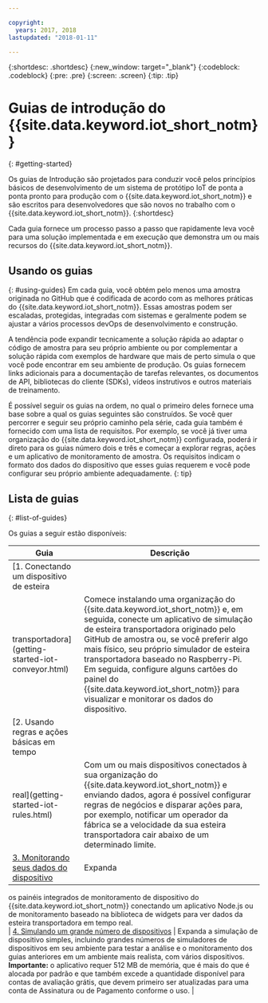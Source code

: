 ```yaml
---

copyright:
  years: 2017, 2018
lastupdated: "2018-01-11"

---
```


{:shortdesc: .shortdesc}
{:new_window: target="_blank"}
{:codeblock: .codeblock}
{:pre: .pre}
{:screen: .screen}
{:tip: .tip}


# Guias de introdução do {{site.data.keyword.iot_short_notm}}
{: #getting-started}

Os guias de Introdução são projetados para conduzir você pelos princípios básicos
de desenvolvimento de um sistema de protótipo IoT de ponta a ponta pronto para produção
com o {{site.data.keyword.iot_short_notm}} e são escritos para desenvolvedores
que são novos no trabalho com o {{site.data.keyword.iot_short_notm}}.
{:shortdesc}

Cada guia fornece um processo passo a passo que rapidamente leva você para uma
solução implementada e em execução que demonstra um ou mais recursos do
{{site.data.keyword.iot_short_notm}}.

## Usando os guias  
{: #using-guides}
Em cada guia, você obtém pelo menos uma amostra originada no GitHub que é codificada de
acordo com as melhores práticas do {{site.data.keyword.iot_short_notm}}. Essas
amostras podem ser escaladas, protegidas, integradas com sistemas e geralmente podem se
ajustar a vários processos devOps de desenvolvimento e construção.

A tendência pode expandir tecnicamente a solução rápida ao adaptar o código de
amostra para seu próprio ambiente ou por complementar a solução rápida com exemplos de
hardware que mais de perto simula o que você pode encontrar em seu ambiente de produção. Os
guias fornecem links adicionais para a documentação de tarefas relevantes, os
documentos de API, bibliotecas do cliente (SDKs), vídeos instrutivos e outros materiais
de treinamento.

É possível seguir os guias na ordem, no qual o primeiro deles fornece uma base sobre a
qual os guias seguintes são construídos. Se você quer percorrer e seguir seu próprio
caminho pela série, cada guia também é fornecido com uma lista de requisitos. Por
exemplo, se você já tiver uma organização do {{site.data.keyword.iot_short_notm}}
configurada, poderá ir direto para os guias número dois e três e começar a explorar
regras, ações e um aplicativo de monitoramento de amostra. Os requisitos indicam o
formato dos dados do dispositivo que esses guias requerem e você pode configurar seu
próprio ambiente adequadamente.
{: tip}

## Lista de guias
{: #list-of-guides}  

Os guias a seguir estão disponíveis:

| Guia | Descrição |    
| ----- | ---- |   
| [1. Conectando um dispositivo de esteira
transportadora](getting-started-iot-conveyor.html) | Comece instalando uma organização do {{site.data.keyword.iot_short_notm}} e, em seguida, conecte um aplicativo de simulação de esteira transportadora originado pelo GitHub de amostra ou, se você preferir algo mais físico, seu próprio simulador de esteira transportadora baseado no Raspberry-Pi. </br> Em seguida, configure alguns cartões do painel do {{site.data.keyword.iot_short_notm}} para visualizar e monitorar os dados do dispositivo. | 
| [2. Usando regras e ações básicas em tempo
real](getting-started-iot-rules.html) | Com um ou mais dispositivos conectados à sua organização do {{site.data.keyword.iot_short_notm}} e enviando dados, agora é possível configurar regras de negócios e disparar ações para, por exemplo, notificar um operador da fábrica se a velocidade da sua esteira transportadora cair abaixo de um determinado limite.
| [3. Monitorando seus dados do dispositivo](getting-started-iot-monitoring.html) | Expanda
os painéis integrados de monitoramento de dispositivo do {{site.data.keyword.iot_short_notm}} conectando um aplicativo Node.js ou de monitoramento baseado na biblioteca de widgets para ver dados da esteira transportadora em tempo real.  
| [4. Simulando um grande número de dispositivos](getting-started-iot-large-scale-simulation.html) | Expanda
a simulação de dispositivo simples, incluindo grandes números de simuladores de
dispositivos em seu ambiente para testar a análise e o monitoramento dos guias
anteriores em um ambiente mais realista, com vários dispositivos. </br>**Importante:** o aplicativo requer 512 MB de memória, que é mais do
que é alocada por padrão e que também excede a quantidade disponível para contas de avaliação grátis, que devem primeiro ser atualizadas para uma conta de Assinatura ou de Pagamento conforme o uso. |   
